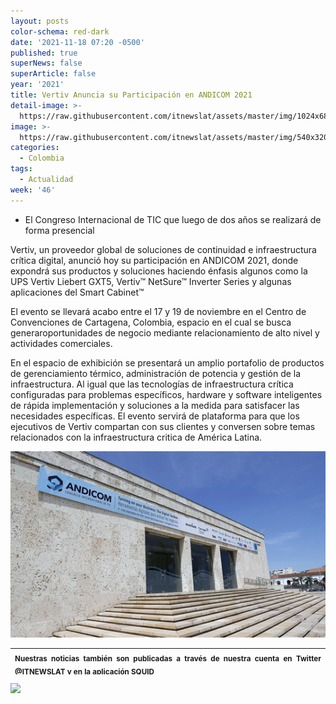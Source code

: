```yaml
---
layout: posts
color-schema: red-dark
date: '2021-11-18 07:20 -0500'
published: true
superNews: false
superArticle: false
year: '2021'
title: Vertiv Anuncia su Participación en ANDICOM 2021
detail-image: >-
  https://raw.githubusercontent.com/itnewslat/assets/master/img/1024x680/Andicom-g.jpg
image: >-
  https://raw.githubusercontent.com/itnewslat/assets/master/img/540x320/Andicom-p.jpg
categories:
  - Colombia
tags:
  - Actualidad
week: '46'
---
```

- El Congreso Internacional de TIC que luego de dos años se realizará de forma presencial

Vertiv, un proveedor global de soluciones de continuidad e infraestructura crítica digital, anunció hoy su participación en ANDICOM 2021, donde expondrá sus productos y soluciones haciendo énfasis algunos como la UPS Vertiv Liebert GXT5, Vertiv™ NetSure™ Inverter Series y algunas aplicaciones del Smart Cabinet™
 
El evento se llevará acabo entre el 17 y 19 de noviembre en el Centro de Convenciones de Cartagena, Colombia, espacio en el cual se busca generaroportunidades de negocio mediante relacionamiento de alto nivel y actividades comerciales. 
 
En el espacio de exhibición se presentará un amplio portafolio de productos de gerenciamiento térmico, administración de potencia y gestión de la infraestructura. Al igual que las tecnologías de infraestructura crítica configuradas para problemas específicos, hardware y software inteligentes de rápida implementación y soluciones a la medida para satisfacer las necesidades específicas. 
El evento servirá de plataforma para que los ejecutivos de Vertiv compartan con sus clientes y conversen sobre temas relacionados con la infraestructura critica de América Latina.

![](https://raw.githubusercontent.com/itnewslat/assets/master/img/540x320/Andicom-p.jpg)

<table style="height: 42px;" width="569">
<tbody>
<tr>
<td style="text-align: justify;"><sub><strong>Nuestras noticias también son publicadas a través de nuestra cuenta en Twitter <a href="https://twitter.com/itnewslat?lang=es">@ITNEWSLAT</a> y en la aplicación <a href="https://squidapp.co/en/">SQUID</a></strong></sub></td>
</tr>
</tbody>
</table>

<img src="https://tracker.metricool.com/c3po.jpg?hash=56f88a41e39ab42c063cc51676587a04"/>